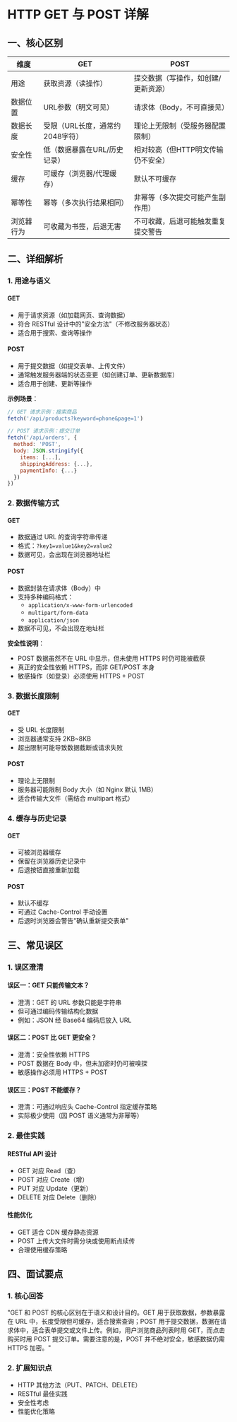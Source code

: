 # HTTP GET 与 POST 详解

## 一、核心区别

| 维度 | GET | POST |
|------|-----|------|
| 用途 | 获取资源（读操作） | 提交数据（写操作，如创建/更新资源） |
| 数据位置 | URL参数（明文可见） | 请求体（Body，不可直接见） |
| 数据长度 | 受限（URL长度，通常约2048字符） | 理论上无限制（受服务器配置限制） |
| 安全性 | 低（数据暴露在URL/历史记录） | 相对较高（但HTTP明文传输仍不安全） |
| 缓存 | 可缓存（浏览器/代理缓存） | 默认不可缓存 |
| 幂等性 | 幂等（多次执行结果相同） | 非幂等（多次提交可能产生副作用） |
| 浏览器行为 | 可收藏为书签，后退无害 | 不可收藏，后退可能触发重复提交警告 |

## 二、详细解析

### 1. 用途与语义

#### GET
- 用于请求资源（如加载网页、查询数据）
- 符合 RESTful 设计中的"安全方法"（不修改服务器状态）
- 适合用于搜索、查询等操作

#### POST
- 用于提交数据（如提交表单、上传文件）
- 通常触发服务器端的状态变更（如创建订单、更新数据库）
- 适合用于创建、更新等操作

**示例场景**：
```javascript
// GET 请求示例：搜索商品
fetch('/api/products?keyword=phone&page=1')

// POST 请求示例：提交订单
fetch('/api/orders', {
  method: 'POST',
  body: JSON.stringify({
    items: [...],
    shippingAddress: {...},
    paymentInfo: {...}
  })
})
```

### 2. 数据传输方式

#### GET
- 数据通过 URL 的查询字符串传递
- 格式：`?key1=value1&key2=value2`
- 数据可见，会出现在浏览器地址栏

#### POST
- 数据封装在请求体（Body）中
- 支持多种编码格式：
  - `application/x-www-form-urlencoded`
  - `multipart/form-data`
  - `application/json`
- 数据不可见，不会出现在地址栏

**安全性说明**：
- POST 数据虽然不在 URL 中显示，但未使用 HTTPS 时仍可能被截获
- 真正的安全性依赖 HTTPS，而非 GET/POST 本身
- 敏感操作（如登录）必须使用 HTTPS + POST

### 3. 数据长度限制

#### GET
- 受 URL 长度限制
- 浏览器通常支持 2KB~8KB
- 超出限制可能导致数据截断或请求失败

#### POST
- 理论上无限制
- 服务器可能限制 Body 大小（如 Nginx 默认 1MB）
- 适合传输大文件（需结合 multipart 格式）

### 4. 缓存与历史记录

#### GET
- 可被浏览器缓存
- 保留在浏览器历史记录中
- 后退按钮直接重新加载

#### POST
- 默认不缓存
- 可通过 Cache-Control 手动设置
- 后退时浏览器会警告"确认重新提交表单"

## 三、常见误区

### 1. 误区澄清

#### 误区一：GET 只能传输文本？
- 澄清：GET 的 URL 参数只能是字符串
- 但可通过编码传输结构化数据
- 例如：JSON 经 Base64 编码后放入 URL

#### 误区二：POST 比 GET 更安全？
- 澄清：安全性依赖 HTTPS
- POST 数据在 Body 中，但未加密时仍可被嗅探
- 敏感操作必须用 HTTPS + POST

#### 误区三：POST 不能缓存？
- 澄清：可通过响应头 Cache-Control 指定缓存策略
- 实际极少使用（因 POST 语义通常为非幂等）

### 2. 最佳实践

#### RESTful API 设计
- GET 对应 Read（查）
- POST 对应 Create（增）
- PUT 对应 Update（更新）
- DELETE 对应 Delete（删除）

#### 性能优化
- GET 适合 CDN 缓存静态资源
- POST 上传大文件时需分块或使用断点续传
- 合理使用缓存策略

## 四、面试要点

### 1. 核心回答
"GET 和 POST 的核心区别在于语义和设计目的。GET 用于获取数据，参数暴露在 URL 中，长度受限但可缓存，适合搜索查询；POST 用于提交数据，数据在请求体中，适合表单提交或文件上传。例如，用户浏览商品列表时用 GET，而点击购买时用 POST 提交订单。需要注意的是，POST 并不绝对安全，敏感数据仍需 HTTPS 加密。"

### 2. 扩展知识点
- HTTP 其他方法（PUT、PATCH、DELETE）
- RESTful 最佳实践
- 安全性考虑
- 性能优化策略


